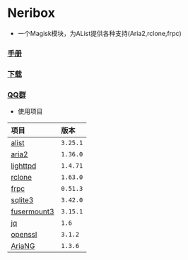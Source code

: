 # Neribox
- 一个Magisk模块，为AList提供各种支持(Aria2,rclone,frpc)
### [手册](https://kazamataneri.tech)
### [下载](https://cloud.kazamataneri.tech)
### [QQ群](http://qm.qq.com/cgi-bin/qm/qr?_wv=1027&k=5B08rKiTBpZTBWMJLv5h3E_yPeDNzHMW&authKey=lMSH9XkRR0XJBy4BHxQXCwW2NXhqUb7%2FwJsk7gpV0JGlx2otuBIcxkxIPUttZXGN&noverify=0&group_code=309226937)
- 使用项目

| 项目 | 版本     |
|:----------|:---------------|
|[alist](https://alist.nn.ci/)        | `3.25.1` |
|[aria2](https://github.com/aria2/aria2)        | `1.36.0`  |
| [lighttpd](https://lighttpd.net/) | `1.4.71`  |
| [rclone](https://rclone.org/)   | `1.63.0`  |
| [frpc](https://github.com/fatedier/frp)         | `0.51.3`  |
| [sqlite3](https://sqlite.org/)      | `3.42.0`   |
| [fusermount3](https://github.com/libfuse/libfuse) | `3.15.1` |
| [jq](https://github.com/jqlang/jq) | `1.6` |
| [openssl](https://www.openssl.org/)  | `3.1.2` |
| [AriaNG](https://github.com/mayswind/AriaNg) | `1.3.6` |
